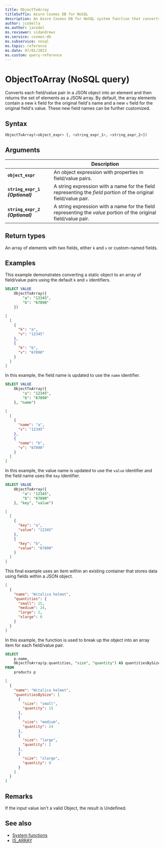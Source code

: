 ```yaml
---
title: ObjectToArray
titleSuffix: Azure Cosmos DB for NoSQL
description: An Azure Cosmos DB for NoSQL system function that converts field/value pairs in a JSON object to a JSON array.
author: jcodella
ms.author: jacodel
ms.reviewer: sidandrews
ms.service: cosmos-db
ms.subservice: nosql
ms.topic: reference
ms.date: 07/01/2023
ms.custom: query-reference
---
```


# ObjectToArray (NoSQL query)

Converts each field/value pair in a JSON object into an element and then returns the set of elements as a JSON array. By default, the array elements contain a new `k` field for the original field's name and a new `v` field for the original field's value. These new field names can be further customized.

## Syntax

```sql
ObjectToArray(<object_expr> [, <string_expr_1>, <string_expr_2>])
```

## Arguments

| | Description |
| --- | --- |
| **`object_expr`** | An object expression with properties in field/value pairs. |
| **`string_expr_1` *(Optional)*** | A string expression with a name for the field representing the *field* portion of the original field/value pair. |
| **`string_expr_2` *(Optional)*** | A string expression with a name for the field representing the *value* portion of the original field/value pair. |

## Return types

An array of elements with two fields, either `k` and `v` or custom-named fields.

## Examples

This example demonstrates converting a static object to an array of field/value pairs using the default `k` and `v` identifiers.

```sql
SELECT VALUE
    ObjectToArray({ 
        "a": "12345", 
        "b": "67890"
    })
```

```json
[
  [
    {
      "k": "a",
      "v": "12345"
    },
    {
      "k": "b",
      "v": "67890"
    }
  ]
]
```

In this example, the field name is updated to use the `name` identifier.

```sql
SELECT VALUE
    ObjectToArray({ 
        "a": "12345", 
        "b": "67890"
    }, "name")
```

```json
[
  [
    {
      "name": "a",
      "v": "12345"
    },
    {
      "name": "b",
      "v": "67890"
    }
  ]
]
```

In this example, the value name is  updated to use the `value` identifier and the field name uses the `key` identifier.

```sql
SELECT VALUE
    ObjectToArray({ 
        "a": "12345", 
        "b": "67890"
    }, "key", "value")
```

```json
[
  [
    {
      "key": "a",
      "value": "12345"
    },
    {
      "key": "b",
      "value": "67890"
    }
  ]
]
```

This final example uses an item within an existing container that stores data using fields within a JSON object.

```json
[
  {
    "name": "Witalica helmet",
    "quantities": {
      "small": 15,
      "medium": 24,
      "large": 2,
      "xlarge": 0
    }
  }
]
```

In this example, the function is used to break up the object into an array item for each field/value pair.

```sql
SELECT
    p.name,
    ObjectToArray(p.quantities, "size", "quantity") AS quantitiesBySize
FROM
    products p
```

```json
[
  {
    "name": "Witalica helmet",
    "quantitiesBySize": [
      {
        "size": "small",
        "quantity": 15
      },
      {
        "size": "medium",
        "quantity": 24
      },
      {
        "size": "large",
        "quantity": 2
      },
      {
        "size": "xlarge",
        "quantity": 0
      }
    ]
  }
]
```

## Remarks

If the input value isn't a valid Object, the result is Undefined\. 

## See also

- [System functions](system-functions.yml)
- [IS_ARRAY](is-array.md)
